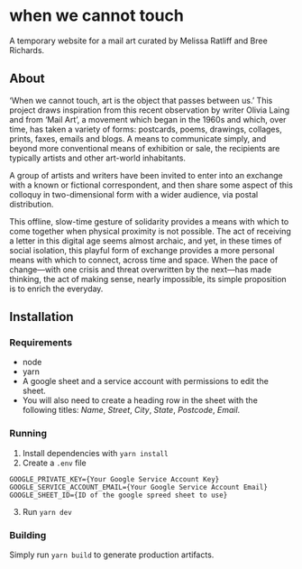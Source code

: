 # when we cannot touch

A temporary website for a mail art curated by Melissa Ratliff and Bree Richards.

## About

‘When we cannot touch, art is the object that passes between us.’ This project draws inspiration from this recent observation by writer Olivia Laing and from ‘Mail Art’, a movement which began in the 1960s and which, over time, has taken a variety of forms: postcards, poems, drawings, collages, prints, faxes, emails and blogs. A means to communicate simply, and beyond more conventional means of exhibition or sale, the recipients are typically artists and other art-world inhabitants.

A group of artists and writers have been invited to enter into an exchange with a known or fictional correspondent, and then share some aspect of this colloquy in two-dimensional form with a wider audience, via postal distribution.

This offline, slow-time gesture of solidarity provides a means with which to come together when physical proximity is not possible. The act of receiving a letter in this digital age seems almost archaic, and yet, in these times of social isolation, this playful form of exchange provides a more personal means with which to connect, across time and space. When the pace of change—with one crisis and threat overwritten by the next—has made thinking, the act of making sense, nearly impossible, its simple proposition is to enrich the everyday.

## Installation

### Requirements

- node
- yarn
- A google sheet and a service account with permissions to edit the sheet.
- You will also need to create a heading row in the sheet with the following titles:
_Name_, _Street_, _City_, _State_, _Postcode_, _Email_.

### Running

1. Install dependencies with `yarn install`
2. Create a `.env` file
  ```
  GOOGLE_PRIVATE_KEY={Your Google Service Account Key}
  GOOGLE_SERVICE_ACCOUNT_EMAIL={Your Google Service Account Email}
  GOOGLE_SHEET_ID={ID of the google spreed sheet to use}
  ```
3. Run `yarn dev`

### Building

Simply run `yarn build` to generate production artifacts.


